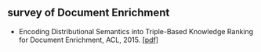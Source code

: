 ## survey of Document Enrichment

- Encoding Distributional Semantics into Triple-Based Knowledge Ranking for Document Enrichment, ACL, 2015.
[[pdf]](ftp://www.cs.toronto.edu/pub/gh/Zhang-etal-ACL-2015.pdf)
